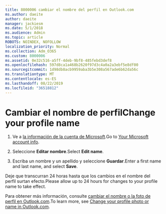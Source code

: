 ```yaml
---
title: 8000006 cambiar el nombre del perfil en Outlook.com
ms.author: daeite
author: daeite
manager: jackiesm
ms.date: 5/1/2018
ms.audience: Admin
ms.topic: article
ROBOTS: NOINDEX, NOFOLLOW
localization_priority: Normal
ms.collection: Adm_O365
ms.custom: 8000006
ms.assetid: 0e32c516-a5ff-4deb-9bf8-485febd3def8
ms.openlocfilehash: 597d8ca1a468b2620f97d3c4a0a2a3ebf5e8df00
ms.sourcegitcommit: 1d98db8acb9959aba3b5e308a567ade6b62da56c
ms.translationtype: MT
ms.contentlocale: es-ES
ms.lasthandoff: 08/22/2019
ms.locfileid: "36518812"
---
```

# <a name="change-your-profile-name"></a><span data-ttu-id="bcb98-102">Cambiar el nombre de perfil</span><span class="sxs-lookup"><span data-stu-id="bcb98-102">Change your profile name</span></span>

1. <span data-ttu-id="bcb98-103">Ve a [la información de la cuenta de Microsoft](https://go.microsoft.com/fwlink/p/?linkid=860841).</span><span class="sxs-lookup"><span data-stu-id="bcb98-103">Go to [Your Microsoft account info](https://go.microsoft.com/fwlink/p/?linkid=860841).</span></span>
    
2. <span data-ttu-id="bcb98-104">Seleccione **Editar nombre**.</span><span class="sxs-lookup"><span data-stu-id="bcb98-104">Select **Edit name**.</span></span> 
    
3. <span data-ttu-id="bcb98-105">Escriba un nombre y un apellido y seleccione **Guardar**.</span><span class="sxs-lookup"><span data-stu-id="bcb98-105">Enter a first name and last name, and select **Save**.</span></span> 
    
<span data-ttu-id="bcb98-106">Deje que transcurran 24 horas hasta que los cambios en el nombre del perfil surtan efecto.</span><span class="sxs-lookup"><span data-stu-id="bcb98-106">Please allow up to 24 hours for changes to your profile name to take effect.</span></span>
  
<span data-ttu-id="bcb98-107">Para obtener más información, consulte [cambiar el nombre o la foto de perfil en Outlook.com](https://go.microsoft.com/fwlink/?linkid=873110).</span><span class="sxs-lookup"><span data-stu-id="bcb98-107">To learn more, see [Change your profile photo or name in Outlook.com](https://go.microsoft.com/fwlink/?linkid=873110).</span></span>
  

